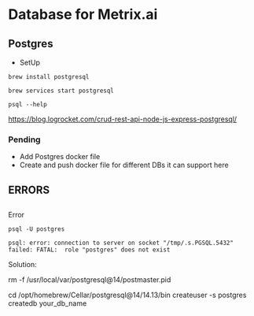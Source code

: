 # Database for Metrix.ai


## Postgres


- SetUp
```
brew install postgresql

brew services start postgresql

psql --help

```

https://blog.logrocket.com/crud-rest-api-node-js-express-postgresql/


### Pending
- Add Postgres docker file
- Create and push docker file for different DBs it can support here








## ERRORS


##

Error
```
psql -U postgres

psql: error: connection to server on socket "/tmp/.s.PGSQL.5432" failed: FATAL:  role "postgres" does not exist
```
Solution:

rm -f /usr/local/var/postgresql@14/postmaster.pid

cd /opt/homebrew/Cellar/postgresql@14/14.13/bin
createuser -s postgres
createdb your_db_name



##